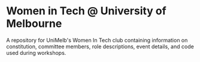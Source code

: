 # Women in Tech @ University of Melbourne
A repository for UniMelb's Women In Tech club containing information on constitution, committee members, role descriptions, event details, and code used during workshops.

